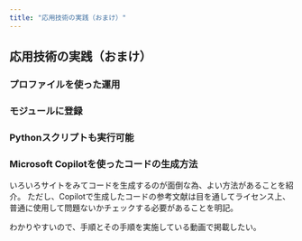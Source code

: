```yaml
---
title: "応用技術の実践（おまけ）"
---
```

## 応用技術の実践（おまけ）

### プロファイルを使った運用

### モジュールに登録

### Pythonスクリプトも実行可能



### Microsoft Copilotを使ったコードの生成方法

いろいろサイトをみてコードを生成するのが面倒な為、よい方法があることを紹介。
ただし、Copilotで生成したコードの参考文献は目を通してライセンス上、普通に使用して問題ないかチェックする必要があることを明記。

わかりやすいので、手順とその手順を実施している動画で掲載したい。
